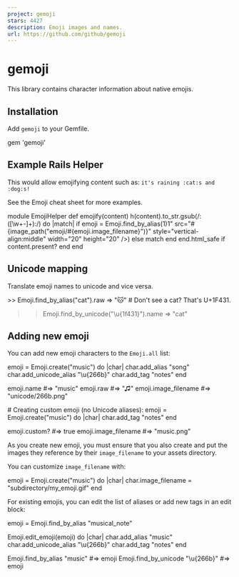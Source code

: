```yaml
---
project: gemoji
stars: 4427
description: Emoji images and names.
url: https://github.com/github/gemoji
---
```


gemoji
======

This library contains character information about native emojis.

Installation
------------

Add `gemoji` to your Gemfile.

gem 'gemoji'

Example Rails Helper
--------------------

This would allow emojifying content such as: `it's raining :cat:s and :dog:s!`

See the Emoji cheat sheet for more examples.

module EmojiHelper
  def emojify(content)
    h(content).to\_str.gsub(/:(\[\\w+-\]+):/) do |match|
      if emoji \= Emoji.find\_by\_alias($1)
        %(<img alt="#$1" src="#{image\_path("emoji/#{emoji.image\_filename}")}" style="vertical-align:middle" width="20" height="20" />)
      else
        match
      end
    end.html\_safe if content.present?
  end
end

Unicode mapping
---------------

Translate emoji names to unicode and vice versa.

\>> Emoji.find\_by\_alias("cat").raw
\=> "🐱"  \# Don't see a cat? That's U+1F431.

>> Emoji.find\_by\_unicode("\\u{1f431}").name
\=> "cat"

Adding new emoji
----------------

You can add new emoji characters to the `Emoji.all` list:

emoji \= Emoji.create("music") do |char|
  char.add\_alias "song"
  char.add\_unicode\_alias "\\u{266b}"
  char.add\_tag "notes"
end

emoji.name #=> "music"
emoji.raw  #=> "♫"
emoji.image\_filename #=> "unicode/266b.png"

\# Creating custom emoji (no Unicode aliases):
emoji \= Emoji.create("music") do |char|
  char.add\_tag "notes"
end

emoji.custom? #=> true
emoji.image\_filename #=> "music.png"

As you create new emoji, you must ensure that you also create and put the images they reference by their `image_filename` to your assets directory.

You can customize `image_filename` with:

emoji \= Emoji.create("music") do |char|
  char.image\_filename \= "subdirectory/my\_emoji.gif"
end

For existing emojis, you can edit the list of aliases or add new tags in an edit block:

emoji \= Emoji.find\_by\_alias "musical\_note"

Emoji.edit\_emoji(emoji) do |char|
  char.add\_alias "music"
  char.add\_unicode\_alias "\\u{266b}"
  char.add\_tag "notes"
end

Emoji.find\_by\_alias "music"       #=> emoji
Emoji.find\_by\_unicode "\\u{266b}"  #=> emoji
